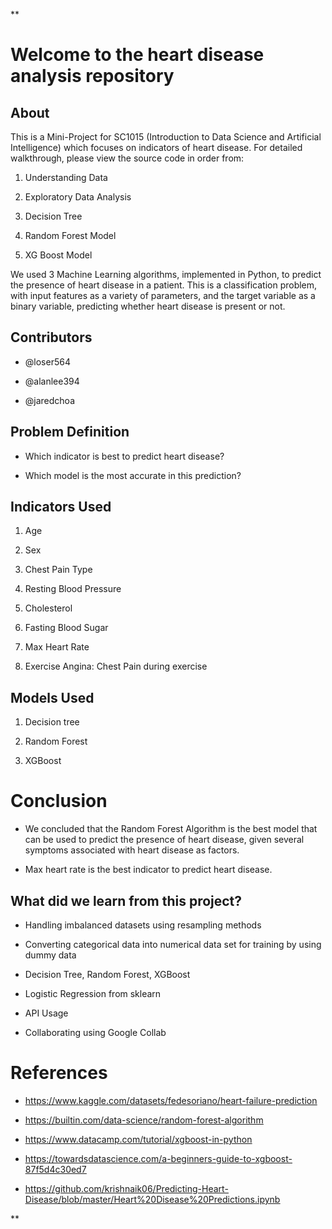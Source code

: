 **

# Welcome to the heart disease analysis repository

## About

This is a Mini-Project for SC1015 (Introduction to Data Science and Artificial Intelligence) which focuses on indicators of heart disease. For detailed walkthrough, please view the source code in order from:

  

1.  Understanding Data
    
2.  Exploratory Data Analysis
    
3.  Decision Tree
    
4.  Random Forest Model
    
5.  XG Boost Model
    

  

We used 3 Machine Learning algorithms, implemented in Python, to predict the presence of heart disease in a patient. This is a classification problem, with input features as a variety of parameters, and the target variable as a binary variable, predicting whether heart disease is present or not.

## Contributors

* @loser564 
    
* @alanlee394
    
* @jaredchoa 
    

## Problem Definition

  

* Which indicator is best to predict heart disease?
    
* Which model is the most accurate in this prediction?
    

## Indicators Used

1.  Age
    
2.  Sex
    
3.  Chest Pain Type
    
4.  Resting Blood Pressure
    
5.  Cholesterol
    
6.  Fasting Blood Sugar
    
7.  Max Heart Rate
    
8.  Exercise Angina: Chest Pain during exercise
    

## Models Used

1.  Decision tree
    
2.  Random Forest
    
3.  XGBoost
    

# Conclusion

* We concluded that the Random Forest Algorithm is the best model that can be used to predict the presence of heart disease, given several symptoms associated with heart disease as factors. 
    
* Max heart rate is the best indicator to predict heart disease.
    

## What did we learn from this project?

* Handling imbalanced datasets using resampling methods 
    
* Converting categorical data into numerical data set for training by using dummy data
    
* Decision Tree, Random Forest, XGBoost
    
* Logistic Regression from sklearn
    
* API Usage
    
* Collaborating using Google Collab
    

  

# References

* [<ins>https://www.kaggle.com/datasets/fedesoriano/heart-failure-prediction</ins>](https://www.kaggle.com/datasets/fedesoriano/heart-failure-prediction)
    
* [<ins>https://builtin.com/data-science/random-forest-algorithm</ins>](https://builtin.com/data-science/random-forest-algorithm)
    
* [<ins>https://www.datacamp.com/tutorial/xgboost-in-python</ins>](https://www.datacamp.com/tutorial/xgboost-in-python)
    
* [<ins>https://towardsdatascience.com/a-beginners-guide-to-xgboost-87f5d4c30ed7</ins>](https://towardsdatascience.com/a-beginners-guide-to-xgboost-87f5d4c30ed7)
    
* [<ins>https://github.com/krishnaik06/Predicting-Heart-Disease/blob/master/Heart%20Disease%20Predictions.ipynb</ins>](https://github.com/krishnaik06/Predicting-Heart-Disease/blob/master/Heart%20Disease%20Predictions.ipynb)
    

  
  
  

**
